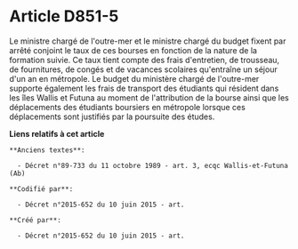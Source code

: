 # Article D851-5

Le ministre chargé de l'outre-mer et le ministre chargé du budget fixent par arrêté conjoint le taux de ces bourses en
fonction de la nature de la formation suivie. Ce taux tient compte des frais d'entretien, de trousseau, de fournitures, de
congés et de vacances scolaires qu'entraîne un séjour d'un an en métropole. Le budget du ministère chargé de l'outre-mer
supporte également les frais de transport des étudiants qui résident dans les îles Wallis et Futuna au moment de
l'attribution de la bourse ainsi que les déplacements des étudiants boursiers en métropole lorsque ces déplacements sont
justifiés par la poursuite des études.

**Liens relatifs à cet article**

	**Anciens textes**:

	  - Décret n°89-733 du 11 octobre 1989 - art. 3, ecqc Wallis-et-Futuna (Ab)

	**Codifié par**:

	  - Décret n°2015-652 du 10 juin 2015 - art.

	**Créé par**:

	  - Décret n°2015-652 du 10 juin 2015 - art.
